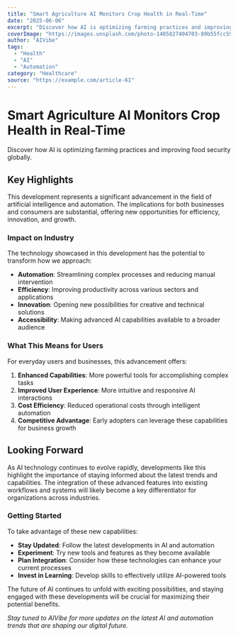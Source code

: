 ```yaml
---
title: "Smart Agriculture AI Monitors Crop Health in Real-Time"
date: "2025-06-06"
excerpt: "Discover how AI is optimizing farming practices and improving food security globally."
coverImage: "https://images.unsplash.com/photo-1485827404703-89b55fcc595e?w=800&h=400&fit=crop&auto=format"
author: "AIVibe"
tags:
  - "Health"
  - "AI"
  - "Automation"
category: "Healthcare"
source: "https://example.com/article-61"
---
```


# Smart Agriculture AI Monitors Crop Health in Real-Time


Discover how AI is optimizing farming practices and improving food security globally.

## Key Highlights

This development represents a significant advancement in the field of artificial intelligence and automation. The implications for both businesses and consumers are substantial, offering new opportunities for efficiency, innovation, and growth.

### Impact on Industry

The technology showcased in this development has the potential to transform how we approach:

- **Automation**: Streamlining complex processes and reducing manual intervention
- **Efficiency**: Improving productivity across various sectors and applications  
- **Innovation**: Opening new possibilities for creative and technical solutions
- **Accessibility**: Making advanced AI capabilities available to a broader audience

### What This Means for Users

For everyday users and businesses, this advancement offers:

1. **Enhanced Capabilities**: More powerful tools for accomplishing complex tasks
2. **Improved User Experience**: More intuitive and responsive AI interactions
3. **Cost Efficiency**: Reduced operational costs through intelligent automation
4. **Competitive Advantage**: Early adopters can leverage these capabilities for business growth

## Looking Forward

As AI technology continues to evolve rapidly, developments like this highlight the importance of staying informed about the latest trends and capabilities. The integration of these advanced features into existing workflows and systems will likely become a key differentiator for organizations across industries.

### Getting Started

To take advantage of these new capabilities:

- **Stay Updated**: Follow the latest developments in AI and automation
- **Experiment**: Try new tools and features as they become available
- **Plan Integration**: Consider how these technologies can enhance your current processes
- **Invest in Learning**: Develop skills to effectively utilize AI-powered tools

The future of AI continues to unfold with exciting possibilities, and staying engaged with these developments will be crucial for maximizing their potential benefits.

*Stay tuned to AIVibe for more updates on the latest AI and automation trends that are shaping our digital future.*

